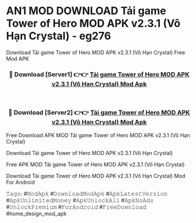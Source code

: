 # AN1 MOD DOWNLOAD Tải game Tower of Hero MOD APK v2.3.1 (Vô Hạn Crystal) - eg276
Download Tải game Tower of Hero MOD APK v2.3.1 (Vô Hạn Crystal) Free Mod APK

<div align="center">
<h3>🔴 Download [Server1] 👉👉 <a href="https://apk-comot.site?title=Tải_game_Tower_of_Hero_MOD_APK_v2.3.1_(Vô_Hạn_Crystal)">Tải game Tower of Hero MOD APK v2.3.1 (Vô Hạn Crystal) Mod Apk</a></h3><br>

<h3>🔴 Download [Server2] 👉👉 <a href="https://apk-comot.site?title=Tải_game_Tower_of_Hero_MOD_APK_v2.3.1_(Vô_Hạn_Crystal)">Tải game Tower of Hero MOD APK v2.3.1 (Vô Hạn Crystal) Mod Apk</a></h3>
</div>


Free Download APK MOD Tải game Tower of Hero MOD APK v2.3.1 (Vô Hạn Crystal)

Download Tải game Tower of Hero MOD APK v2.3.1 (Vô Hạn Crystal) 

Free APK MOD Tải game Tower of Hero MOD APK v2.3.1 (Vô Hạn Crystal) 

Download Tải game Tower of Hero MOD APK v2.3.1 (Vô Hạn Crystal) Mod For Android

𝚃𝚊𝚐𝚜: #𝙼𝚘𝚍𝙰𝚙𝚔 #𝙳𝚘𝚠𝚗𝚕𝚘𝚊𝚍𝙼𝚘𝚍𝙰𝚙𝚔 #𝙰𝚙𝚔𝙻𝚊𝚝𝚎𝚜𝚝𝚅𝚎𝚛𝚜𝚒𝚘𝚗 #𝙰𝚙𝚔𝚄𝚗𝚕𝚒𝚖𝚒𝚝𝚎𝚍𝙼𝚘𝚗𝚎𝚢 #𝙰𝚙𝚔𝚄𝚗𝚕𝚘𝚌𝚔𝙰𝚕𝚕 #𝙰𝚙𝚔𝙽𝚘𝙰𝚍𝚜 #𝚄𝚗𝚕𝚘𝚌𝚔𝙿𝚛𝚎𝚖𝚒𝚞𝚖 #𝙵𝚘𝚛𝙰𝚗𝚍𝚛𝚘𝚒𝚍 #𝙵𝚛𝚎𝚎𝙳𝚘𝚠𝚗𝚕𝚘𝚊𝚍 #home_design_mod_apk